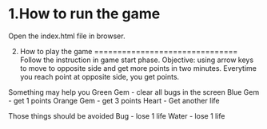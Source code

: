 1.How to run the game
===============================
Open the index.html file in browser.

2. How to play the game
===============================
Follow the instruction in game start phase.
Objective: using arrow keys to move to opposite side and get more points in two minutes. Everytime you reach point at opposite side, you get points.

Something may help you
Green Gem - clear all bugs in the screen
Blue Gem - get 1 points
Orange Gem - get 3 points
Heart - Get another life

Those things should be avoided
Bug - lose 1 life
Water - lose 1 life
